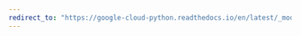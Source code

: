 ```yaml
---
redirect_to: "https://google-cloud-python.readthedocs.io/en/latest/_modules/google/cloud/spanner_v1/keyset.html"
---
```

